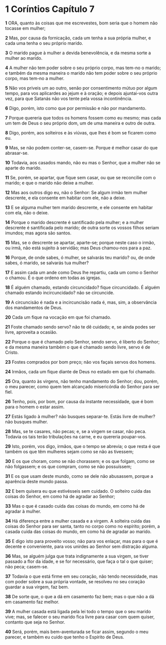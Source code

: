 # 1 Coríntios Capítulo 7

**1** 	ORA, quanto às coisas que me escrevestes, bom seria que o homem não tocasse em mulher;

**2** 	Mas, por causa da fornicação, cada um tenha a sua própria mulher, e cada uma tenha o seu próprio marido.

**3** 	O marido pague à mulher a devida benevolência, e da mesma sorte a mulher ao marido.

**4** 	A mulher não tem poder sobre o seu próprio corpo, mas tem-no o marido; e também da mesma maneira o marido não tem poder sobre o seu próprio corpo, mas tem-no a mulher.

**5** 	Não vos priveis um ao outro, senão por consentimento mútuo por algum tempo, para vos aplicardes ao jejum e à oração; e depois ajuntai-vos outra vez, para que Satanás não vos tente pela vossa incontinência.

**6** 	Digo, porém, isto como que por permissão e não por mandamento.

**7** 	Porque quereria que todos os homens fossem como eu mesmo; mas cada um tem de Deus o seu próprio dom, um de uma maneira e outro de outra.

**8** 	Digo, porém, aos solteiros e às viúvas, que lhes é bom se ficarem como eu.

**9** 	Mas, se não podem conter-se, casem-se. Porque é melhor casar do que abrasar-se.

**10** 	Todavia, aos casados mando, não eu mas o Senhor, que a mulher não se aparte do marido.

**11** 	Se, porém, se apartar, que fique sem casar, ou que se reconcilie com o marido; e que o marido não deixe a mulher.

**12** 	Mas aos outros digo eu, não o Senhor: Se algum irmão tem mulher descrente, e ela consente em habitar com ele, não a deixe.

**13** 	E se alguma mulher tem marido descrente, e ele consente em habitar com ela, não o deixe.

**14** 	Porque o marido descrente é santificado pela mulher; e a mulher descrente é santificada pelo marido; de outra sorte os vossos filhos seriam imundos; mas agora são santos.

**15** 	Mas, se o descrente se apartar, aparte-se; porque neste caso o irmão, ou irmã, não está sujeito à servidão; mas Deus chamou-nos para a paz.

**16** 	Porque, de onde sabes, ó mulher, se salvarás teu marido? ou, de onde sabes, ó marido, se salvarás tua mulher?

**17** 	E assim cada um ande como Deus lhe repartiu, cada um como o Senhor o chamou. É o que ordeno em todas as igrejas.

**18** 	É alguém chamado, estando circuncidado? fique circuncidado. É alguém chamado estando incircuncidado? não se circuncide.

**19** 	A circuncisão é nada e a incircuncisão nada é, mas, sim, a observância dos mandamentos de Deus.

**20** 	Cada um fique na vocação em que foi chamado.

**21** 	Foste chamado sendo servo? não te dê cuidado; e, se ainda podes ser livre, aproveita a ocasião.

**22** 	Porque o que é chamado pelo Senhor, sendo servo, é liberto do Senhor; e da mesma maneira também o que é chamado sendo livre, servo é de Cristo.

**23** 	Fostes comprados por bom preço; não vos façais servos dos homens.

**24** 	Irmãos, cada um fique diante de Deus no estado em que foi chamado.

**25** 	Ora, quanto às virgens, não tenho mandamento do Senhor; dou, porém, o meu parecer, como quem tem alcançado misericórdia do Senhor para ser fiel.

**26** 	Tenho, pois, por bom, por causa da instante necessidade, que é bom para o homem o estar assim.

**27** 	Estás ligado à mulher? não busques separar-te. Estás livre de mulher? não busques mulher.

**28** 	Mas, se te casares, não pecas; e, se a virgem se casar, não peca. Todavia os tais terão tribulações na carne, e eu quereria poupar-vos.

**29** 	Isto, porém, vos digo, irmãos, que o tempo se abrevia; o que resta é que também os que têm mulheres sejam como se não as tivessem;

**30** 	E os que choram, como se não chorassem; e os que folgam, como se não folgassem; e os que compram, como se não possuíssem;

**31** 	E os que usam deste mundo, como se dele não abusassem, porque a aparência deste mundo passa.

**32** 	E bem quisera eu que estivésseis sem cuidado. O solteiro cuida das coisas do Senhor, em como há de agradar ao Senhor;

**33** 	Mas o que é casado cuida das coisas do mundo, em como há de agradar à mulher.

**34** 	Há diferença entre a mulher casada e a virgem. A solteira cuida das coisas do Senhor para ser santa, tanto no corpo como no espírito; porém, a casada cuida das coisas do mundo, em como há de agradar ao marido.

**35** 	E digo isto para proveito vosso; não para vos enlaçar, mas para o que é decente e conveniente, para vos unirdes ao Senhor sem distração alguma.

**36** 	Mas, se alguém julga que trata indignamente a sua virgem, se tiver passado a flor da idade, e se for necessário, que faça o tal o que quiser; não peca; casem-se.

**37** 	Todavia o que está firme em seu coração, não tendo necessidade, mas com poder sobre a sua própria vontade, se resolveu no seu coração guardar a sua virgem, faz bem.

**38** 	De sorte que, o que a dá em casamento faz bem; mas o que não a dá em casamento faz melhor.

**39** 	A mulher casada está ligada pela lei todo o tempo que o seu marido vive; mas, se falecer o seu marido fica livre para casar com quem quiser, contanto que seja no Senhor.

**40** 	Será, porém, mais bem-aventurada se ficar assim, segundo o meu parecer, e também eu cuido que tenho o Espírito de Deus.

